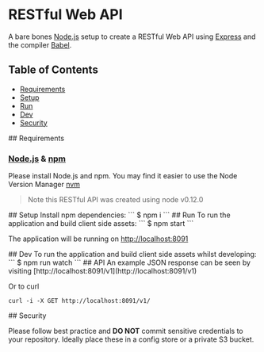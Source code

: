 # RESTful Web API 

A bare bones [Node.js](https://nodejs.org/en/) setup to create a RESTful Web API using [Express](http://expressjs.com) and the compiler [Babel](https://babeljs.io/).

## Table of Contents
- [Requirements](#requirements)
- [Setup](#setup)
- [Run](#run)
- [Dev](#dev)
- [Security](#security)

<a name="requirements">
## Requirements

### [Node.js](http://nodejs.org/) & [npm](https://nodejs.org/download/)
Please install Node.js and npm. 
You may find it easier to use the Node Version Manager [nvm](https://github.com/creationix/nvm)

>Note this RESTful API was created using node v0.12.0



<a name="setup">
## Setup
Install npm dependencies:
```
$ npm i
```



<a name="run">
## Run
To run the application and build client side assets:
```
$ npm start
```

The application will be running on 
[http://localhost:8091](http://localhost:8091)



<a name="dev">
## Dev
To run the application and build client side assets whilst developing:
```
$ npm run watch
```



<a name="api">
## API
An example JSON response can be seen by visiting
[http://localhost:8091/v1](http://localhost:8091/v1)

Or to curl

```
curl -i -X GET http://localhost:8091/v1/
```


<a name="security">
## Security

Please follow best practice and **DO NOT** commit sensitive credentials to your repository. Ideally place these in a config store or a private S3 bucket.